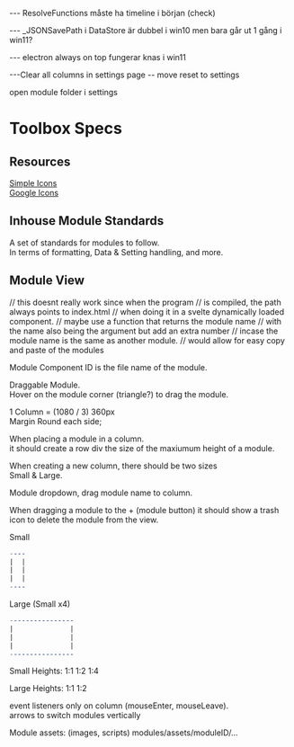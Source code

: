 
--- ResolveFunctions måste ha timeline i början (check)

--- _JSONSavePath i DataStore är dubbel i win10 men bara går ut 1 gång i win11?

--- electron always on top fungerar knas i win11

---Clear all columns in settings page
-- move reset to settings

open module folder i settings





# Toolbox Specs

## Resources  

[Simple Icons](https://simpleicons.org/)  
[Google Icons](https://fonts.google.com/icons)

## Inhouse Module Standards

A set of standards for modules to follow.  
In terms of formatting, Data & Setting handling, and more.  

## Module View

// this doesnt really work since when the program
// is compiled, the path always points to index.html
// when doing it in a svelte dynamically loaded component.
// maybe use a function that returns the module name
// with the name also being the argument but add an extra number
// incase the module name is the same as another module.
// would allow for easy copy and paste of the modules

Module Component ID is the file name of the module.  

Draggable Module.  
Hover on the module corner (triangle?) to drag the module.  

1 Column = (1080 / 3) 360px  
Margin Round each side;  

When placing a module in a column.  
it should create a row div the size of the maxiumum height of a module.  

When creating a new column, there should be two sizes  
Small & Large.  

Module dropdown, drag module name to column.  

When dragging a module to the + (module button) it should show a trash icon to delete the module from the view.  

Small  

```mk
----
|  |
|  |
|  |
----
```

Large  (Small x4)

```mk
----------------
|              |
|              |
|              |
----------------
```

Small Heights:
1:1
1:2
1:4

Large Heights:
1:1
1:2

event listeners only on column (mouseEnter, mouseLeave).  
arrows to switch modules vertically  

Module assets: (images, scripts)
modules/assets/moduleID/...
